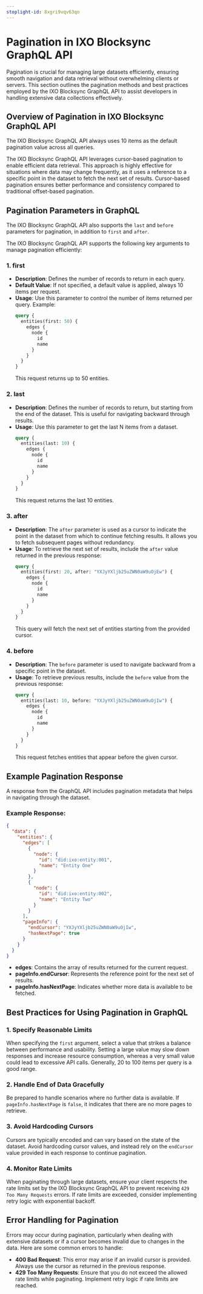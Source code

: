 ```yaml
---
stoplight-id: 8xgri9vqv63qo
---
```


# Pagination in IXO Blocksync GraphQL API

Pagination is crucial for managing large datasets efficiently, ensuring smooth navigation and data retrieval without overwhelming clients or servers. This section outlines the pagination methods and best practices employed by the IXO Blocksync GraphQL API to assist developers in handling extensive data collections effectively.

## Overview of Pagination in IXO Blocksync GraphQL API

The IXO Blocksync GraphQL API always uses 10 items as the default pagination value across all queries.

The IXO Blocksync GraphQL API leverages cursor-based pagination to enable efficient data retrieval. This approach is highly effective for situations where data may change frequently, as it uses a reference to a specific point in the dataset to fetch the next set of results. Cursor-based pagination ensures better performance and consistency compared to traditional offset-based pagination.

## Pagination Parameters in GraphQL

The IXO Blocksync GraphQL API also supports the `last` and `before` parameters for pagination, in addition to `first` and `after`.

The IXO Blocksync GraphQL API supports the following key arguments to manage pagination efficiently:

### 1. **first**
- **Description**: Defines the number of records to return in each query.
- **Default Value**: If not specified, a default value is applied, always 10 items per request.
- **Usage**: Use this parameter to control the number of items returned per query. Example:
  ```graphql
  query {
    entities(first: 50) {
      edges {
        node {
          id
          name
        }
      }
    }
  }
  ```
  This request returns up to 50 entities.

### 2. **last**
- **Description**: Defines the number of records to return, but starting from the end of the dataset. This is useful for navigating backward through results.
- **Usage**: Use this parameter to get the last N items from a dataset.
  ```graphql
  query {
    entities(last: 10) {
      edges {
        node {
          id
          name
        }
      }
    }
  }
  ```
  This request returns the last 10 entities.

### 3. **after**
- **Description**: The `after` parameter is used as a cursor to indicate the point in the dataset from which to continue fetching results. It allows you to fetch subsequent pages without redundancy.
- **Usage**: To retrieve the next set of results, include the `after` value returned in the previous response:
  ```graphql
  query {
    entities(first: 20, after: "YXJyYXljb25uZWN0aW9uOjEw") {
      edges {
        node {
          id
          name
        }
      }
    }
  }
  ```
  This query will fetch the next set of entities starting from the provided cursor.

### 4. **before**
- **Description**: The `before` parameter is used to navigate backward from a specific point in the dataset.
- **Usage**: To retrieve previous results, include the `before` value from the previous response:
  ```graphql
  query {
    entities(last: 10, before: "YXJyYXljb25uZWN0aW9uOjIw") {
      edges {
        node {
          id
          name
        }
      }
    }
  }
  ```
  This request fetches entities that appear before the given cursor.

## Example Pagination Response

A response from the GraphQL API includes pagination metadata that helps in navigating through the dataset.

### Example Response:
```json
{
  "data": {
    "entities": {
      "edges": [
        {
          "node": {
            "id": "did:ixo:entity:001",
            "name": "Entity One"
          }
        },
        {
          "node": {
            "id": "did:ixo:entity:002",
            "name": "Entity Two"
          }
        }
      ],
      "pageInfo": {
        "endCursor": "YXJyYXljb25uZWN0aW9uOjIw",
        "hasNextPage": true
      }
    }
  }
}
```

- **edges**: Contains the array of results returned for the current request.
- **pageInfo.endCursor**: Represents the reference point for the next set of results.
- **pageInfo.hasNextPage**: Indicates whether more data is available to be fetched.

## Best Practices for Using Pagination in GraphQL

### 1. **Specify Reasonable Limits**
When specifying the `first` argument, select a value that strikes a balance between performance and usability. Setting a large value may slow down responses and increase resource consumption, whereas a very small value could lead to excessive API calls. Generally, 20 to 100 items per query is a good range.

### 2. **Handle End of Data Gracefully**
Be prepared to handle scenarios where no further data is available. If `pageInfo.hasNextPage` is `false`, it indicates that there are no more pages to retrieve.

### 3. **Avoid Hardcoding Cursors**
Cursors are typically encoded and can vary based on the state of the dataset. Avoid hardcoding cursor values, and instead rely on the `endCursor` value provided in each response to continue pagination.

### 4. **Monitor Rate Limits**
When paginating through large datasets, ensure your client respects the rate limits set by the IXO Blocksync GraphQL API to prevent receiving `429 Too Many Requests` errors. If rate limits are exceeded, consider implementing retry logic with exponential backoff.

## Error Handling for Pagination

Errors may occur during pagination, particularly when dealing with extensive datasets or if a cursor becomes invalid due to changes in the data. Here are some common errors to handle:

- **400 Bad Request**: This error may arise if an invalid cursor is provided. Always use the cursor as returned in the previous response.
- **429 Too Many Requests**: Ensure that you do not exceed the allowed rate limits while paginating. Implement retry logic if rate limits are reached.

